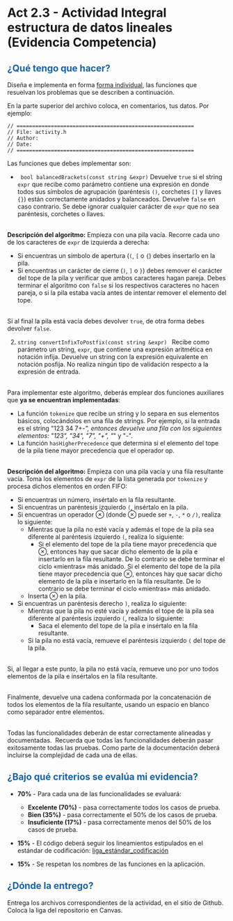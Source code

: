 # Act 2.3 - Actividad Integral estructura de datos lineales (Evidencia Competencia)

## <span style="color: rgb(26, 99, 169);">¿Qué tengo que hacer?</span>
Diseña e implementa en forma <span style="text-decoration-line: underline;">forma individual</span>, las funciones que resuelvan los problemas que se describen a continuación.

En la parte superior del archivo coloca, en comentarios, tus datos. Por ejemplo:
```
// =========================================================
// File: activity.h
// Author:
// Date:
// =========================================================
```
Las funciones que debes implementar son:

 - ``` bool balancedBrackets(const string &expr)```
 Devuelve ```true``` si el string  ```expr``` que recibe como parámetro contiene una expresión en donde todos sus símbolos de agrupación (paréntesis ```()```, corchetes ```[]``` y llaves ```{}```) están correctamente anidados y balanceados. Devuelve ```false``` en caso contrario. Se debe ignorar cualquier carácter de ```expr``` que no sea paréntesis, corchetes o llaves.

<br> **Descripción del algoritmo:** Empieza con una pila vacía. Recorre cada uno de los caracteres de ```expr``` de izquierda a derecha:
 - Si encuentras un símbolo de apertura (```(```, ```[``` o ```{```) debes insertarlo en la pila.
 - Si encuentras un carácter de cierre (```)```, ```]``` o ```}```) debes remover el carácter del tope de la pila y verificar que ambos caracteres hagan pareja. Debes terminar el algoritmo con ```false``` si los respectivos caracteres no hacen pareja, o si la pila estaba vacía antes de intentar remover el elemento del tope.

<br> Si al final la pila está vacía debes devolver ```true```, de otra forma debes devolver ```false```.

2. ```string convertInfixToPostfix(const string &expr) ```
Recibe como parámetro un string,  ```expr```, que contiene una expresión aritmética en notación infija. Devuelve un string con la expresión equivalente en notación posfija. No realiza ningún tipo de validación respecto a la expresión de entrada.

<br>Para implementar este algoritmo, deberás emplear dos funciones auxiliares que **ya se encuentran implementadas**:

 - La función ```tokenize``` que recibe un string y lo separa en sus elementos básicos, colocándolos en una fila de strings. Por ejemplo, si la entrada es el string "123 34 7+*-", entonces devuelve una fila con los siguientes elementos: "123", "34", "7", "+", "*" y "-".
 - La función ```hasHigherPrecedence``` que determina si el elemento del tope de la pila tiene mayor precedencia que el operador op.

<br>**Descripción del algoritmo:** Empieza con una pila vacía y una fila resultante vacía. Toma los elementos de ```expr``` de la lista generada por ```tokenize``` y procesa dichos elementos en orden FIFO:

 - Si encuentras un número, insértalo en la fila resultante.
 - Si encuentras un paréntesis izquierdo ```(```, insértalo en la pila.
 - Si encuentras un operador ⊗ (donde ⊗ puede ser ```+```, ```-```, ```*``` o ```/)```, realiza lo siguiente:
    - Mientras que la pila no esté vacía y además el tope de la pila sea diferente al paréntesis izquierdo ```(```, realiza lo siguiente:
        - Si el elemento del tope de la pila tiene mayor precedencia que ⊗, entonces hay que sacar dicho elemento de la pila e insertarlo en la fila resultante. De lo contrario se debe terminar el ciclo «mientras» más anidado. Si el elemento del tope de la pila tiene mayor precedencia que ⊗, entonces hay que sacar dicho elemento de la pila e insertarlo en la fila resultante. De lo contrario se debe terminar el ciclo «mientras» más anidado.
    - Inserta ⊗ en la pila.
 - Si encuentras un paréntesis derecho ```)```, realiza lo siguiente:
     - Mientras que la pila no esté vacía y además el tope de la pila sea diferente al paréntesis izquierdo ```(```, realiza lo siguiente:
         - Saca el elemento del tope de la pila e insértalo en la fila resultante.
     - Si la pila no está vacía, remueve el paréntesis izquierdo ```(``` del tope de la pila.

<br>Si, al llegar a este punto, la pila no está vacía, remueve uno por uno todos elementos de la pila e insértalos en la fila resultante.

<br>Finalmente, devuelve una cadena conformada por la concatenación de todos los elementos de la fila resultante, usando un espacio en blanco como separador entre elementos.

<br>Todas las funcionalidades deberán de estar correctamente alineadas y documentadas.&nbsp; Recuerda que todas las funcionalidades deberán pasar exitosamente todas las pruebas. Como parte de la documentación deberá incluirse la complejidad de cada una de ellas.

## <span style="color: rgb(26, 99, 169);">**¿Bajo qué criterios se evalúa mi evidencia?**</span>

- **70%** - Para cada una de las funcionalidades se evaluará:

    - **Excelente (70%)** - pasa correctamente todos los casos de prueba.
    - **Bien (35%)** - pasa correctamente el 50% de los casos de prueba.
    - **Insuficiente (17%)** - pasa correctamente menos del 50% de los casos de prueba.


- **15%** - El código deberá seguir los lineamientos estipulados en el estándar de codificación: <span class="instructure_file_holder link_holder">[liga_estándar_codificación](https://github.com/Manchas2k4/tc1031)</span>
- **15%** - Se respetan los nombres de las funciones en la aplicación.

## <span style="color: rgb(26, 99, 169);">**¿Dónde la entrego?**</span>
Entrega los archivos correspondientes de la actividad, en el sitio de Github. Coloca la liga del repositorio en Canvas.
